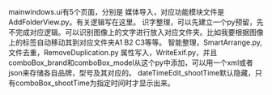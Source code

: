mainwindows.ui有5个页面，分别是
媒体导入，对应功能模块文件是 AddFolderView.py。有关逻辑写在这里。
识字整理，可以先建立一个py预留，先不完成对应逻辑。可以识别图像上的文字进行放入对应文件夹。比如我要根据图像上的标签自动移动其到对应文件夹A1 B2 C3等等。
智能整理，SmartArrange.py,
文件去重，RemoveDuplication.py
属性写入，WriteExif.py，并且comboBox_brand和comboBox_model从这个py中添加，可以用一个xml或者json来存储各自品牌，型号及其对应的。
dateTimeEdit_shootTime默认隐藏，只有comboBox_shootTime为指定时间时才显示出来。
